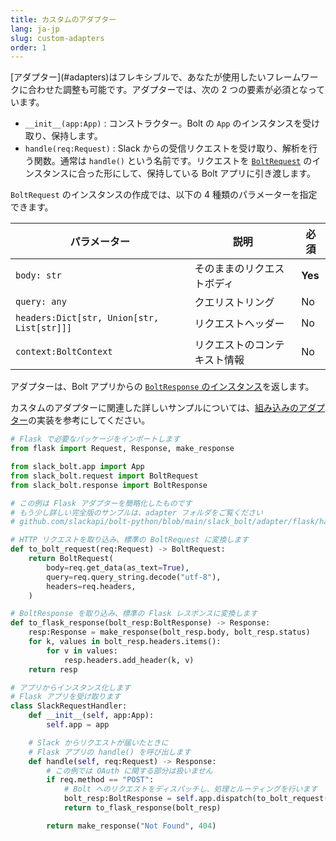 ```yaml
---
title: カスタムのアダプター
lang: ja-jp
slug: custom-adapters
order: 1
---
```


<div class="section-content">
[アダプター](#adapters)はフレキシブルで、あなたが使用したいフレームワークに合わせた調整も可能です。アダプターでは、次の 2 つの要素が必須となっています。

- `__init__(app:App)` : コンストラクター。Bolt の `App` のインスタンスを受け取り、保持します。
- `handle(req:Request)` : Slack からの受信リクエストを受け取り、解析を行う関数。通常は `handle()` という名前です。リクエストを [`BoltRequest`](https://github.com/slackapi/bolt-python/blob/main/slack_bolt/request/request.py) のインスタンスに合った形にして、保持している Bolt アプリに引き渡します。

`BoltRequest` のインスタンスの作成では、以下の 4 種類のパラメーターを指定できます。

| パラメーター | 説明 | 必須 |
|-----------|-------------|-----------|
| `body: str` | そのままのリクエストボディ | **Yes** |
| `query: any` | クエリストリング | No |
| `headers:Dict[str, Union[str, List[str]]]` | リクエストヘッダー | No |
| `context:BoltContext` | リクエストのコンテキスト情報 | No |

アダプターは、Bolt アプリからの [`BoltResponse` のインスタンス](https://github.com/slackapi/bolt-python/blob/main/slack_bolt/response/response.py)を返します。

カスタムのアダプターに関連した詳しいサンプルについては、[組み込みのアダプター](https://github.com/slackapi/bolt-python/tree/main/slack_bolt/adapter)の実装を参考にしてください。
</div>

```python
# Flask で必要なパッケージをインポートします
from flask import Request, Response, make_response

from slack_bolt.app import App
from slack_bolt.request import BoltRequest
from slack_bolt.response import BoltResponse

# この例は Flask アダプターを簡略化したものです
# もう少し詳しい完全版のサンプルは、adapter フォルダをご覧ください
# github.com/slackapi/bolt-python/blob/main/slack_bolt/adapter/flask/handler.py

# HTTP リクエストを取り込み、標準の BoltRequest に変換します
def to_bolt_request(req:Request) -> BoltRequest:
    return BoltRequest(
        body=req.get_data(as_text=True),
        query=req.query_string.decode("utf-8"),
        headers=req.headers,
    )

# BoltResponse を取り込み、標準の Flask レスポンスに変換します
def to_flask_response(bolt_resp:BoltResponse) -> Response:
    resp:Response = make_response(bolt_resp.body, bolt_resp.status)
    for k, values in bolt_resp.headers.items():
        for v in values:
            resp.headers.add_header(k, v)
    return resp

# アプリからインスタンス化します
# Flask アプリを受け取ります
class SlackRequestHandler:
    def __init__(self, app:App):
        self.app = app

    # Slack からリクエストが届いたときに
    # Flask アプリの handle() を呼び出します
    def handle(self, req:Request) -> Response:
        # この例では OAuth に関する部分は扱いません
        if req.method == "POST":
            # Bolt へのリクエストをディスパッチし、処理とルーティングを行います
            bolt_resp:BoltResponse = self.app.dispatch(to_bolt_request(req))
            return to_flask_response(bolt_resp)

        return make_response("Not Found", 404)
```
